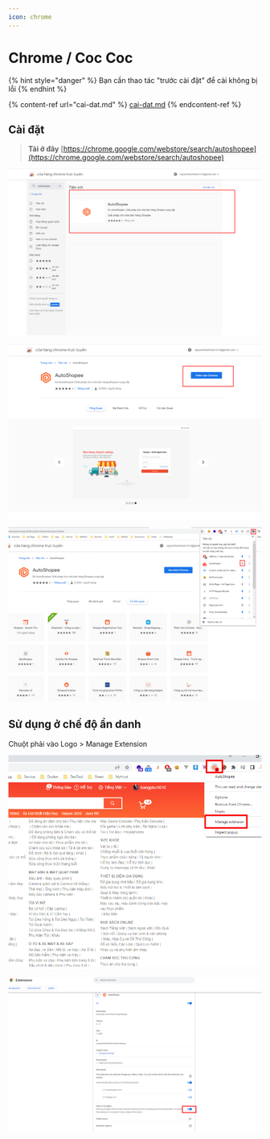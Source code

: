 ```yaml
---
icon: chrome
---
```


# Chrome / Coc Coc

{% hint style="danger" %}
Bạn cần thao tác "trước cài đặt" để cài không bị lỗi
{% endhint %}

{% content-ref url="cai-dat.md" %}
[cai-dat.md](cai-dat.md)
{% endcontent-ref %}

## Cài đặt&#x20;

> **Tải ở đây** [https://chrome.google.com/webstore/search/autoshopee](https://chrome.google.com/webstore/search/autoshopee)

![Chọn Autoshopee](<../../.gitbook/assets/image (1) (1) (1) (1) (1) (1) (1) (1).png>)

![Thêm vào Chrome](<../../.gitbook/assets/image (2) (1) (1) (1) (1).png>)

![](<../../.gitbook/assets/image (3) (1) (1) (1) (1).png>)



## Sử dụng ở chế độ ẩn danh

Chuột phải vào Logo > Manage Extension

![](<../../.gitbook/assets/image (277).png>)

![](<../../.gitbook/assets/image (302).png>)
